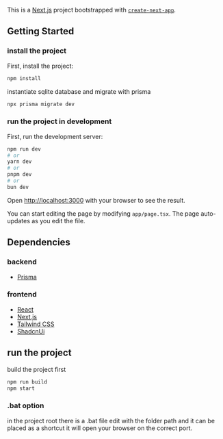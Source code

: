 This is a [Next.js](https://nextjs.org) project bootstrapped with [
`create-next-app`](https://nextjs.org/docs/app/api-reference/cli/create-next-app).

## Getting Started

### install the project

First, install the project:

```bash
npm install
```

instantiate sqlite database and migrate with prisma

```bash
npx prisma migrate dev
```

### run the project in development

First, run the development server:

```bash
npm run dev
# or
yarn dev
# or
pnpm dev
# or
bun dev
```

Open [http://localhost:3000](http://localhost:3000) with your browser to see the result.

You can start editing the page by modifying `app/page.tsx`. The page auto-updates as you edit the file.

## Dependencies

### backend

- [Prisma](https://www.prisma.io/)

### frontend

- [React](https://reactjs.org/)
- [Next.js](https://nextjs.org)
- [Tailwind CSS](https://tailwindcss.com/)
- [ShadcnUi](https://shadcn-ui.vercel.app/)

## run the project

build the project first

```bash
npm run build
npm start
```

### .bat option

in the project root there is a .bat file edit with the folder path and it can be placed as a shortcut it will open your browser on the correct port.
